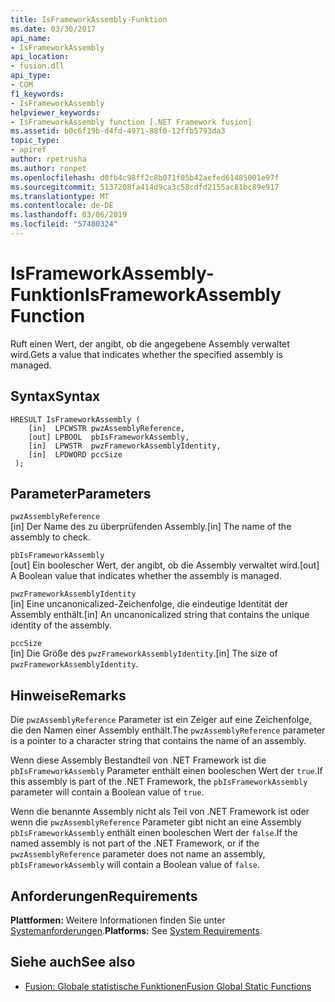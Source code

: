 ```yaml
---
title: IsFrameworkAssembly-Funktion
ms.date: 03/30/2017
api_name:
- IsFrameworkAssembly
api_location:
- fusion.dll
api_type:
- COM
f1_keywords:
- IsFrameworkAssembly
helpviewer_keywords:
- IsFrameworkAssembly function [.NET Framework fusion]
ms.assetid: b0c6f19b-d4fd-4971-88f0-12ffb5793da3
topic_type:
- apiref
author: rpetrusha
ms.author: ronpet
ms.openlocfilehash: d0fb4c98ff2c8b071f05b42aefed61485001e97f
ms.sourcegitcommit: 5137208fa414d9ca3c58cdfd2155ac81bc89e917
ms.translationtype: MT
ms.contentlocale: de-DE
ms.lasthandoff: 03/06/2019
ms.locfileid: "57480324"
---
```

# <a name="isframeworkassembly-function"></a><span data-ttu-id="25ef0-102">IsFrameworkAssembly-Funktion</span><span class="sxs-lookup"><span data-stu-id="25ef0-102">IsFrameworkAssembly Function</span></span>
<span data-ttu-id="25ef0-103">Ruft einen Wert, der angibt, ob die angegebene Assembly verwaltet wird.</span><span class="sxs-lookup"><span data-stu-id="25ef0-103">Gets a value that indicates whether the specified assembly is managed.</span></span>  
  
## <a name="syntax"></a><span data-ttu-id="25ef0-104">Syntax</span><span class="sxs-lookup"><span data-stu-id="25ef0-104">Syntax</span></span>  
  
```  
HRESULT IsFrameworkAssembly (  
    [in]  LPCWSTR pwzAssemblyReference,  
    [out] LPBOOL  pbIsFrameworkAssembly,  
    [in]  LPWSTR  pwzFrameworkAssemblyIdentity,  
    [in]  LPDWORD pccSize  
 );  
```  
  
## <a name="parameters"></a><span data-ttu-id="25ef0-105">Parameter</span><span class="sxs-lookup"><span data-stu-id="25ef0-105">Parameters</span></span>  
 `pwzAssemblyReference`  
 <span data-ttu-id="25ef0-106">[in] Der Name des zu überprüfenden Assembly.</span><span class="sxs-lookup"><span data-stu-id="25ef0-106">[in] The name of the assembly to check.</span></span>  
  
 `pbIsFrameworkAssembly`  
 <span data-ttu-id="25ef0-107">[out] Ein boolescher Wert, der angibt, ob die Assembly verwaltet wird.</span><span class="sxs-lookup"><span data-stu-id="25ef0-107">[out] A Boolean value that indicates whether the assembly is managed.</span></span>  
  
 `pwzFrameworkAssemblyIdentity`  
 <span data-ttu-id="25ef0-108">[in] Eine uncanonicalized-Zeichenfolge, die eindeutige Identität der Assembly enthält.</span><span class="sxs-lookup"><span data-stu-id="25ef0-108">[in] An uncanonicalized string that contains the unique identity of the assembly.</span></span>  
  
 `pccSize`  
 <span data-ttu-id="25ef0-109">[in] Die Größe des `pwzFrameworkAssemblyIdentity`.</span><span class="sxs-lookup"><span data-stu-id="25ef0-109">[in] The size of `pwzFrameworkAssemblyIdentity`.</span></span>  
  
## <a name="remarks"></a><span data-ttu-id="25ef0-110">Hinweise</span><span class="sxs-lookup"><span data-stu-id="25ef0-110">Remarks</span></span>  
 <span data-ttu-id="25ef0-111">Die `pwzAssemblyReference` Parameter ist ein Zeiger auf eine Zeichenfolge, die den Namen einer Assembly enthält.</span><span class="sxs-lookup"><span data-stu-id="25ef0-111">The `pwzAssemblyReference` parameter is a pointer to a character string that contains the name of an assembly.</span></span>  
  
 <span data-ttu-id="25ef0-112">Wenn diese Assembly Bestandteil von .NET Framework ist die `pbIsFrameworkAssembly` Parameter enthält einen booleschen Wert der `true`.</span><span class="sxs-lookup"><span data-stu-id="25ef0-112">If this assembly is part of the .NET Framework, the `pbIsFrameworkAssembly` parameter will contain a Boolean value of `true`.</span></span>  
  
 <span data-ttu-id="25ef0-113">Wenn die benannte Assembly nicht als Teil von .NET Framework ist oder wenn die `pwzAssemblyReference` Parameter gibt nicht an eine Assembly `pbIsFrameworkAssembly` enthält einen booleschen Wert der `false`.</span><span class="sxs-lookup"><span data-stu-id="25ef0-113">If the named assembly is not part of the .NET Framework, or if the `pwzAssemblyReference` parameter does not name an assembly, `pbIsFrameworkAssembly` will contain a Boolean value of `false`.</span></span>  
  
## <a name="requirements"></a><span data-ttu-id="25ef0-114">Anforderungen</span><span class="sxs-lookup"><span data-stu-id="25ef0-114">Requirements</span></span>  
 <span data-ttu-id="25ef0-115">**Plattformen:** Weitere Informationen finden Sie unter [Systemanforderungen](../../../../docs/framework/get-started/system-requirements.md).</span><span class="sxs-lookup"><span data-stu-id="25ef0-115">**Platforms:** See [System Requirements](../../../../docs/framework/get-started/system-requirements.md).</span></span>  
  
## <a name="see-also"></a><span data-ttu-id="25ef0-116">Siehe auch</span><span class="sxs-lookup"><span data-stu-id="25ef0-116">See also</span></span>
- [<span data-ttu-id="25ef0-117">Fusion: Globale statistische Funktionen</span><span class="sxs-lookup"><span data-stu-id="25ef0-117">Fusion Global Static Functions</span></span>](../../../../docs/framework/unmanaged-api/fusion/fusion-global-static-functions.md)
